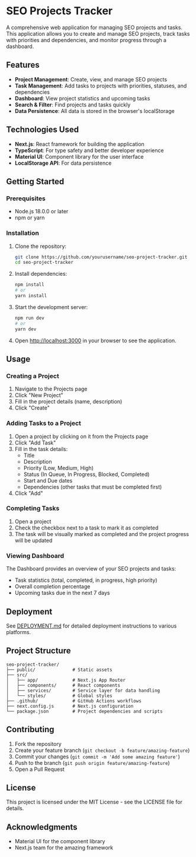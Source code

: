 # SEO Projects Tracker

A comprehensive web application for managing SEO projects and tasks. This application allows you to create and manage SEO projects, track tasks with priorities and dependencies, and monitor progress through a dashboard.

## Features

- **Project Management**: Create, view, and manage SEO projects
- **Task Management**: Add tasks to projects with priorities, statuses, and dependencies
- **Dashboard**: View project statistics and upcoming tasks
- **Search & Filter**: Find projects and tasks quickly
- **Data Persistence**: All data is stored in the browser's localStorage

## Technologies Used

- **Next.js**: React framework for building the application
- **TypeScript**: For type safety and better developer experience
- **Material UI**: Component library for the user interface
- **LocalStorage API**: For data persistence

## Getting Started

### Prerequisites

- Node.js 18.0.0 or later
- npm or yarn

### Installation

1. Clone the repository:
   ```bash
   git clone https://github.com/yourusername/seo-project-tracker.git
   cd seo-project-tracker
   ```

2. Install dependencies:
   ```bash
   npm install
   # or
   yarn install
   ```

3. Start the development server:
   ```bash
   npm run dev
   # or
   yarn dev
   ```

4. Open [http://localhost:3000](http://localhost:3000) in your browser to see the application.

## Usage

### Creating a Project

1. Navigate to the Projects page
2. Click "New Project"
3. Fill in the project details (name, description)
4. Click "Create"

### Adding Tasks to a Project

1. Open a project by clicking on it from the Projects page
2. Click "Add Task"
3. Fill in the task details:
   - Title
   - Description
   - Priority (Low, Medium, High)
   - Status (In Queue, In Progress, Blocked, Completed)
   - Start and Due dates
   - Dependencies (other tasks that must be completed first)
4. Click "Add"

### Completing Tasks

1. Open a project
2. Check the checkbox next to a task to mark it as completed
3. The task will be visually marked as completed and the project progress will be updated

### Viewing Dashboard

The Dashboard provides an overview of your SEO projects and tasks:
- Task statistics (total, completed, in progress, high priority)
- Overall completion percentage
- Upcoming tasks due in the next 7 days

## Deployment

See [DEPLOYMENT.md](DEPLOYMENT.md) for detailed deployment instructions to various platforms.

## Project Structure

```
seo-project-tracker/
├── public/              # Static assets
├── src/
│   ├── app/             # Next.js App Router
│   ├── components/      # React components
│   ├── services/        # Service layer for data handling
│   └── styles/          # Global styles
├── .github/             # GitHub Actions workflows
├── next.config.js       # Next.js configuration
└── package.json         # Project dependencies and scripts
```

## Contributing

1. Fork the repository
2. Create your feature branch (`git checkout -b feature/amazing-feature`)
3. Commit your changes (`git commit -m 'Add some amazing feature'`)
4. Push to the branch (`git push origin feature/amazing-feature`)
5. Open a Pull Request

## License

This project is licensed under the MIT License - see the LICENSE file for details.

## Acknowledgments

- Material UI for the component library
- Next.js team for the amazing framework
